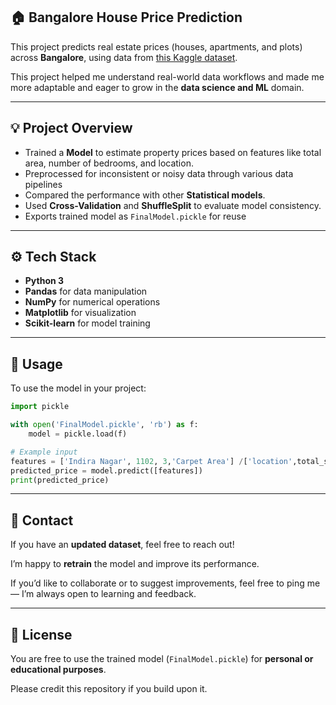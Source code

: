 ## 🏠 Bangalore House Price Prediction

This project predicts real estate prices (houses, apartments, and plots) across **Bangalore**, using data from [this Kaggle dataset](https://www.kaggle.com/datasets/sumanbera19/bengaluru-house-price-dataset).

This project helped me understand real-world data workflows and made me more adaptable and eager to grow in the **data science and ML** domain.

---

## 💡 Project Overview

* Trained a **Model** to estimate property prices based on features like total area, number of bedrooms, and location.
* Preprocessed for inconsistent or noisy data through various data pipelines
* Compared the performance with other  **Statistical models**.
* Used **Cross-Validation** and **ShuffleSplit** to evaluate model consistency.
* Exports trained model as `FinalModel.pickle` for reuse

---

## ⚙️ Tech Stack

* **Python 3**
* **Pandas** for data manipulation
* **NumPy** for numerical operations
* **Matplotlib** for visualization
* **Scikit-learn** for model training

---

## 🚀 Usage

To use the model in your project:

```python
import pickle

with open('FinalModel.pickle', 'rb') as f:
    model = pickle.load(f)

# Example input
features = ['Indira Nagar', 1102, 3,'Carpet Area'] /['location',total_sqft, bhk, 'Build Type']
predicted_price = model.predict([features])
print(predicted_price)
```
---

## 📩 Contact

If you have an **updated dataset**, feel free to reach out!

I’m happy to **retrain** the model and improve its performance.

If you’d like to collaborate or to suggest improvements, feel free to ping me — I’m always open to learning and feedback.

---

## 🪪 License

You are free to use the trained model (`FinalModel.pickle`) for **personal or educational purposes**.

Please credit this repository if you build upon it.

